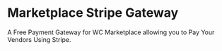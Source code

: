 # Marketplace Stripe Gateway
A Free Payment Gateway for WC Marketplace allowing you to Pay Your Vendors Using Stripe.
